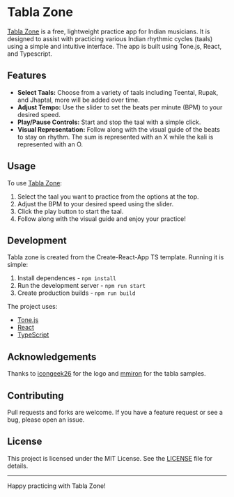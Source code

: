 # Tabla Zone

[Tabla Zone](https://tabla.zone/) is a free, lightweight practice app for Indian musicians. It is designed to assist with practicing various Indian rhythmic cycles (taals) using a simple and intuitive interface. The app is built using Tone.js, React, and Typescript.


## Features

- **Select Taals:** Choose from a variety of taals including Teental, Rupak, and Jhaptal, more will be added over time.
- **Adjust Tempo:** Use the slider to set the beats per minute (BPM) to your desired speed.
- **Play/Pause Controls:** Start and stop the taal with a simple click.
- **Visual Representation:** Follow along with the visual guide of the beats to stay on rhythm. The sum is represented with an X while the kali is represented with an O.

## Usage

To use [Tabla Zone](https://tabla.zone/):

1. Select the taal you want to practice from the options at the top.
2. Adjust the BPM to your desired speed using the slider.
3. Click the play button to start the taal.
4. Follow along with the visual guide and enjoy your practice!

## Development

Tabla zone is created from the Create-React-App TS template. Running it is simple:

1. Install dependences - `npm install`
2. Run the development server - `npm run start`
3. Create production builds - `npm run build`

The project uses:

- [Tone.js](https://tonejs.github.io/)
- [React](https://react.dev/)
- [TypeScript](https://www.typescriptlang.org/)

## Acknowledgements

Thanks to [icongeek26](https://icons8.com/icon/ts9XJzuqOBgM/tabla) for the logo and [mmiron](https://freesound.org/people/mmiron/packs/8162/) for the tabla samples.


## Contributing

Pull requests and forks are welcome. If you have a feature request or see a bug, please open an issue.

## License

This project is licensed under the MIT License. See the [LICENSE](https://github.com/jake-carr/tabla-zone/blob/master/LICENSE) file for details.

---

Happy practicing with Tabla Zone!

